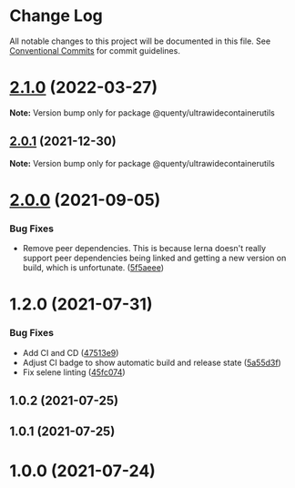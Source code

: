 # Change Log

All notable changes to this project will be documented in this file.
See [Conventional Commits](https://conventionalcommits.org) for commit guidelines.

# [2.1.0](https://github.com/Quenty/NevermoreEngine/compare/@quenty/ultrawidecontainerutils@2.0.1...@quenty/ultrawidecontainerutils@2.1.0) (2022-03-27)

**Note:** Version bump only for package @quenty/ultrawidecontainerutils





## [2.0.1](https://github.com/Quenty/NevermoreEngine/compare/@quenty/ultrawidecontainerutils@2.0.0...@quenty/ultrawidecontainerutils@2.0.1) (2021-12-30)

**Note:** Version bump only for package @quenty/ultrawidecontainerutils





# [2.0.0](https://github.com/Quenty/NevermoreEngine/compare/@quenty/ultrawidecontainerutils@1.2.0...@quenty/ultrawidecontainerutils@2.0.0) (2021-09-05)


### Bug Fixes

* Remove peer dependencies. This is because lerna doesn't really support peer dependencies being linked and getting a new version on build, which is unfortunate. ([5f5aeee](https://github.com/Quenty/NevermoreEngine/commit/5f5aeeea8de9975435309e53679f0ef7064f9dd0))





# 1.2.0 (2021-07-31)


### Bug Fixes

* Add CI and CD ([47513e9](https://github.com/Quenty/NevermoreEngine/commit/47513e9b568162707534af132396dd8756947dd3))
* Adjust CI badge to show automatic build and release state ([5a55d3f](https://github.com/Quenty/NevermoreEngine/commit/5a55d3f19bf8d66a760d67da9b56ed47fab74656))
* Fix selene linting ([45fc074](https://github.com/Quenty/NevermoreEngine/commit/45fc07489ee59127ac6582689f19a0e87c1e5b5a))



## 1.0.2 (2021-07-25)



## 1.0.1 (2021-07-25)



# 1.0.0 (2021-07-24)
